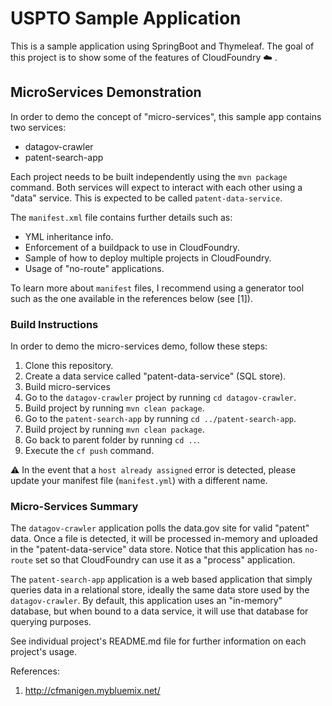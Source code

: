# USPTO Sample Application
This is a sample application using SpringBoot and Thymeleaf. The goal of this project is to show some of the features
of CloudFoundry :cloud: .

## MicroServices Demonstration
In order to demo the concept of "micro-services", this sample app contains two services:
* datagov-crawler
* patent-search-app

Each project needs to be built independently using the `mvn package` command. Both services will expect to interact with each other using a "data" service. This is expected to be called `patent-data-service`. 

The `manifest.xml` file contains further details such as:

* YML inheritance info. 
* Enforcement of a buildpack to use in CloudFoundry.
* Sample of how to deploy multiple projects in CloudFoundry.
* Usage of "no-route" applications.

To learn more about `manifest` files, I recommend using a generator tool such as the one available in the references below (see [1]).

### Build Instructions
In order to demo the micro-services demo, follow these steps:

1. Clone this repository. 
2. Create a data service called "patent-data-service" (SQL store). 
3. Build micro-services 
  1. Go to the `datagov-crawler` project by running `cd datagov-crawler`. 
  2. Build project by running `mvn clean package`. 
  3. Go to the `patent-search-app` by running `cd ../patent-search-app`. 
  4. Build project by running `mvn clean package`. 
  5. Go back to parent folder by running `cd ..`. 
3. Execute the `cf push` command.

:warning: In the event that a `host already assigned` error is detected, please update your manifest file (`manifest.yml`) with a different name.

### Micro-Services Summary
The `datagov-crawler` application polls the data.gov site for valid "patent" data. Once a file is detected, it will be processed in-memory and uploaded in the "patent-data-service" data store. Notice that this application has `no-route` set so that CloudFoundry can use it as a "process" application.

The `patent-search-app` application is a web based application that simply queries data in a relational store, ideally the same data store used by the `datagov-crawler`. By default, this application uses an "in-memory" database, but when bound to a data service, it will use that database for querying purposes.

See individual project's README.md file for further information on each project's usage.

References:

1. http://cfmanigen.mybluemix.net/

